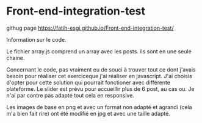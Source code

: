 # Front-end-integration-test

githug page
https://fatih-esgi.github.io/Front-end-integration-test/

Information sur le code.

Le fichier array.js comprend un array avec les posts. ils sont en une seule chaine.

Concernant le code, pas vraiment eu de souci à trouver tout ce dont j'avais besoin pour réaliser cet exerciceque j'ai réaliser en javascript. J'ai choisis d'opter pour cette solution qui pourrait fonctioner avec différente plateforme.
Le slider est prévu pour accueillir plus de 6 post, au cas ou. Je n'ai par contre pas adapté tout cela en responsive.

Les images de base en png et avec un format non adapté et agrandi (cela m'a bien fait rire) ont été modifié en jpg et avec une taille adapté.


